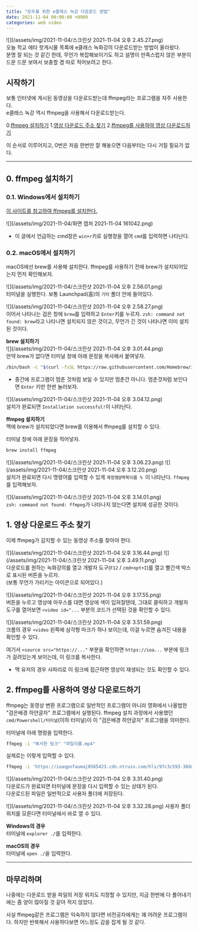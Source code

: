```yaml
---
title: "모두를 위한 e클래스 녹강 다운로드 방법"
date: 2021-11-04 00:00:00 +0900
categories: web video
---
```

![](/assets/img/2021-11-04/스크린샷 2021-11-04 오후 2.45.27.png)  
오늘 학교 에타 핫게시물 목록에 e클래스 녹화강의 다운로드받는 방법이 올라왔다.  
분명 잘 되는 것 같긴 한데, 무언가 복잡해보이기도 하고 설명이 만족스럽지 않은 부분이 드문 드문 보여서 보충할 겸 따로 적어보려고 한다.  

## 시작하기
보통 인터넷에 게시된 동영상을 다운로드받는데 ffmpeg라는 프로그램을 자주 사용한다.  
e클래스 녹강 역시 ffmpeg을 사용해서 다운로드받는다.  

0.[ffmpeg 설치하기](#0-ffmpeg-설치하기)
1.[영상 다운로드 주소 찾기](#1-영상-다운로드-주소-찾기)
2.[ffmpeg를 사용하여 영상 다운로드하기](#2-ffmpeg를-사용하여-영상-다운로드하기)

이 순서로 이루어지고, 0번은 처음 한번만 잘 해놓으면 다음부터는 다시 거칠 필요가 없다.  

---
## 0. ffmpeg 설치하기
### 0.1. Windows에서 설치하기

[이 사이트를 참고하여 ffmpeg를 설치한다.](https://hello-bryan.tistory.com/230)  

![](/assets/img/2021-11-04/화면 캡처 2021-11-04 161042.png)  
* 이 글에서 언급하는 cmd창은 `win+r`키로 실행창을 열어 `cmd`를 입력하면 나타난다.  

### 0.2. macOS에서 설치하기
macOS에선 brew를 사용해 설치한다. ffmpeg를 사용하기 전에 brew가 설치되어있는지 먼저 확인해보자.  

![](/assets/img/2021-11-04/스크린샷 2021-11-04 오후 2.56.01.png)  
터미널을 실행한다. 보통 Launchpad(홈)의 `기타` 폴더 안에 들어있다.

![](/assets/img/2021-11-04/스크린샷 2021-11-04 오후 2.58.27.png)  
이어서 나타나는 검은 창에 `brew`를 입력하고 `Enter`키를 누르자.
`zsh: command not found: brew`라고 나타나면 설치되지 않은 것이고, 무언가 긴 것이 나타나면 이미 설치된 것이다.

**brew 설치하기**  
![](/assets/img/2021-11-04/스크린샷 2021-11-04 오후 3.01.44.png)  
만약 brew가 없다면 터미널 창에 아래 문장을 복사해서 붙여넣자.
```sh
/bin/bash -c "$(curl -fsSL https://raw.githubusercontent.com/Homebrew/install/HEAD/install.sh)"
```
* 중간에 프로그램이 멈춘 것처럼 보일 수 있지만 멈춘건 아니다. 멈춘것처럼 보인다면 `Enter` 키만 한번 눌러보자.

![](/assets/img/2021-11-04/스크린샷 2021-11-04 오후 3.04.12.png)  
설치가 완료되면 `Installation successful!`이 나타난다.

**ffmpeg 설치하기**  
맥에 brew가 설치되었다면 brew를 이용해서 ffmpeg를 설치할 수 있다.

터미널 창에 아래 문장을 적어넣자.
```sh
brew install ffmpeg
```

![](/assets/img/2021-11-04/스크린샷 2021-11-04 오후 3.06.23.png) ![](/assets/img/2021-11-04/스크린샷 2021-11-04 오후 3.12.20.png)  
설치가 완료되면 다시 명령어를 입력할 수 있게 `계정명@맥북이름 % `이 나타난다. `ffmpeg`를 입력해보자.

![](/assets/img/2021-11-04/스크린샷 2021-11-04 오후 3.14.01.png)  
`zsh: command not found: ffmpeg`가 나타나지 않는다면 설치에 성공한 것이다.

## 1. 영상 다운로드 주소 찾기
이제 ffmpeg가 감지할 수 있는 동영상 주소를 찾아야 한다.  

![](/assets/img/2021-11-04/스크린샷 2021-11-04 오후 3.16.44.png) ![](/assets/img/2021-11-04/스크린샷 2021-11-04 오후 3.49.11.png)  
다운로드를 원하는 녹화강의를 열고 개발자 도구(`F12` / `cmd+opt+I`)를 열고 빨간색 박스로 표시된 버튼을 누르자.  
(보통 무언가 가리키는 아이콘으로 되어있다.)  

![](/assets/img/2021-11-04/스크린샷 2021-11-04 오후 3.17.55.png)  
버튼을 누르고 영상에 마우스를 대면 영상에 색이 입혀질텐데, 그대로 클릭하고 개발자 도구를 열어보면 `<video id="...` 부분의 코드가 선택된 것을 확인할 수 있다.  

![](/assets/img/2021-11-04/스크린샷 2021-11-04 오후 3.51.59.png)  
크롬의 경우 `<video` 왼쪽에 삼각형 마크가 하나 보이는데, 이걸 누르면 숨겨진 내용을 확인할 수 있다.  

여기서 `<source src="https://..."` 부분을 확인하면 `https://ioa...` 부분에 링크가 걸려있는게 보이는데, 이 링크를 복사한다.
* 맥 유저의 경우 사파리로 이 링크에 접근하면 영상이 재생되는 것도 확인할 수 있다.

## 2. ffmpeg를 사용하여 영상 다운로드하기
ffmpeg는 동영상 변환 프로그램으로 일반적인 프로그램이 아니라 영화에서 나올법한 "검은배경 하얀글자" 프로그램에서 실행된다. ffmpeg 설치 과정에서 사용했던 `cmd/Powershell/터미널`(이하 터미널)이 이 "검은배경 하얀글자" 프로그램을 의미한다.

터미널에 아래 명령을 입력한다.
```zsh
ffmpeg -i "복사한 링크" "파일이름.mp4"
```

실제로는 이렇게 입력할 수 있다.
```zsh
ffmpeg -i 'https://ioaqpnfaumaj8565423.cdn.ntruss.com/hls/97c3c593-38dd-4825-8546-e26823489534/mp4/97c3c593-38dd-4825-8546-e26823489534.mp4/index.m3u8' test.mp4
```

![](/assets/img/2021-11-04/스크린샷 2021-11-04 오후 3.31.40.png)  
다운로드가 완료되면 터미널에 문장을 다시 입력할 수 있는 상태가 된다.  
다운로드된 파일은 일반적으로 사용자 폴더에 저장된다.  

![](/assets/img/2021-11-04/스크린샷 2021-11-04 오후 3.32.28.png)
사용자 폴더 위치를 모른다면 터미널에서 바로 열 수 있다.  

**Windows의 경우**  
터미널에 `explorer ./`를 입력한다.  

**macOS의 경우**  
터미널에 `open ./`을 입력한다.  

---
## 마무리하며
나중에는 다운로드 받을 파일의 저장 위치도 지정할 수 있지만, 지금 한번에 다 풀어내기에는 좀 양이 많아질 것 같아 적지 않았다.  

사실 ffmpeg같은 프로그램은 익숙하지 않다면 비전공자에게는 꽤 어려운 프로그램이다. 하지만 반복해서 사용하다보면 어느정도 감을 잡게 될 것 같다.  
